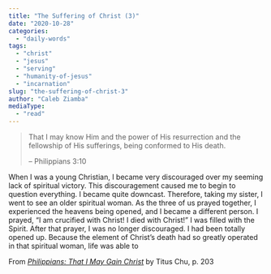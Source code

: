 ```yaml
---
title: "The Suffering of Christ (3)"
date: "2020-10-28"
categories: 
  - "daily-words"
tags: 
  - "christ"
  - "jesus"
  - "serving"
  - "humanity-of-jesus"
  - "incarnation"
slug: "the-suffering-of-christ-3"
author: "Caleb Ziamba"
mediaType: 
  - "read"
---
```


> That I may know Him and the power of His resurrection and the  
> fellowship of His sufferings, being conformed to His death.
> 
> – Philippians 3:10

When I was a young Christian, I became very discouraged over my seeming lack of spiritual victory. This discouragement caused me to begin to question everything. I became quite downcast. Therefore, taking my sister, I went to see an older spiritual woman. As the three of us prayed together, I experienced the heavens being opened, and I became a different person. I prayed, “I am crucified with Christ! I died with Christ!” I was filled with the Spirit. After that prayer, I was no longer discouraged. I had been totally opened up. Because the element of Christ’s death had so greatly operated in that spiritual woman, life was able to

From [_Philippians: That I May Gain Christ_](https://www.asweetsavor.org/book-philippians/) by Titus Chu, p. 203
